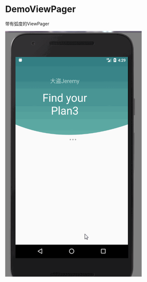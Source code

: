# DemoViewPager


带有弧度的ViewPager




![image](https://github.com/AnJeremy/DemoViewPager/blob/master/ArcViewPager.gif)
